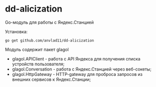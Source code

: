 # dd-alicization

Go-модуль для работы с Яндекс.Станцией

Установка:

``
go get github.com/anvlad11/dd-alicization
``

Модуль содержит пакет glagol
* glagol.APIClient - работа с API Яндекса для получения списка устройств пользователя;
* glagol.Conversation - работа с Яндекс.Станцией через веб-сокеты;
* glagol.HttpGateway - HTTP-gateway для проброса запросов из внешних сервисов к Яндекс.Станции;
